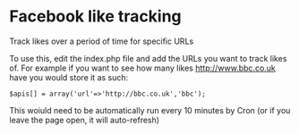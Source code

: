 # Facebook like tracking
Track likes over a period of time for specific URLs

To use this, edit the index.php file and add the URLs you want to track likes of. For example if you want to see how many likes http://www.bbc.co.uk have you would store it as such:

```$apis[] = array('url'=>'http://bbc.co.uk','bbc');```

This woiuld need to be automatically run every 10 minutes by Cron (or if you leave the page open, it will auto-refresh)
